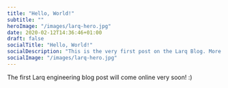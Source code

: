 ```yaml
---
title: "Hello, World!"
subtitle: ""
heroImage: "/images/larq-hero.jpg"
date: 2020-02-12T14:36:46+01:00
draft: false
socialTitle: "Hello, World!"
socialDescription: "This is the very first post on the Larq Blog. More coming soon!"
socialImage: "/images/larq-hero.jpg"
---
```


The first Larq engineering blog post will come online very soon! :)
